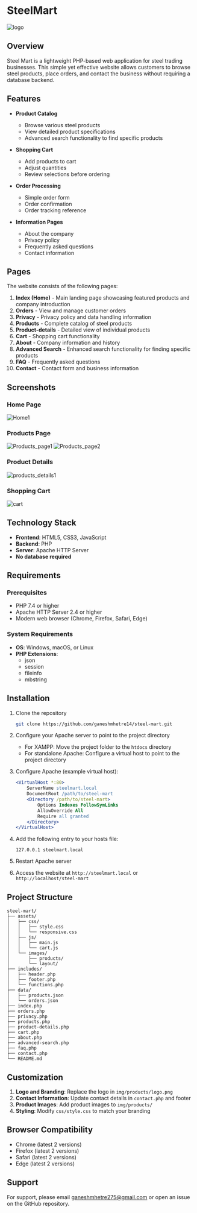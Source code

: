 # SteelMart

![logo](https://github.com/user-attachments/assets/66bc52ae-ad0c-4d98-9fb4-e4d56d5d3fd0)

## Overview

Steel Mart is a lightweight PHP-based web application for steel trading businesses. This simple yet effective website allows customers to browse steel products, place orders, and contact the business without requiring a database backend.

## Features

- **Product Catalog**
  - Browse various steel products
  - View detailed product specifications
  - Advanced search functionality to find specific products

- **Shopping Cart**
  - Add products to cart
  - Adjust quantities
  - Review selections before ordering

- **Order Processing**
  - Simple order form
  - Order confirmation
  - Order tracking reference

- **Information Pages**
  - About the company
  - Privacy policy
  - Frequently asked questions
  - Contact information

## Pages

The website consists of the following pages:

1. **Index (Home)** - Main landing page showcasing featured products and company introduction
2. **Orders** - View and manage customer orders
3. **Privacy** - Privacy policy and data handling information
4. **Products** - Complete catalog of steel products
5. **Product-details** - Detailed view of individual products
6. **Cart** - Shopping cart functionality
7. **About** - Company information and history
8. **Advanced Search** - Enhanced search functionality for finding specific products
9. **FAQ** - Frequently asked questions
10. **Contact** - Contact form and business information

## Screenshots

### Home Page
![Home1](https://github.com/user-attachments/assets/7e821e71-ff50-4510-b0c0-2ad8cd75bac7)

### Products Page
![Products_page1](https://github.com/user-attachments/assets/ad5e94ee-1d70-4b68-8c6c-76dc992558df)
![Products_page2](https://github.com/user-attachments/assets/2ae9e175-9865-4358-8747-5b1019ed0644)

### Product Details
![products_details1](https://github.com/user-attachments/assets/7ac07d55-944b-4993-a339-3d98312d794e)

### Shopping Cart
![cart](https://github.com/user-attachments/assets/c4d005bd-6022-407e-9ef4-3290ff225af2)


## Technology Stack

- **Frontend**: HTML5, CSS3, JavaScript
- **Backend**: PHP
- **Server**: Apache HTTP Server
- **No database required**

## Requirements

### Prerequisites
- PHP 7.4 or higher
- Apache HTTP Server 2.4 or higher
- Modern web browser (Chrome, Firefox, Safari, Edge)

### System Requirements
- **OS**: Windows, macOS, or Linux
- **PHP Extensions**: 
  - json
  - session
  - fileinfo
  - mbstring

## Installation

1. Clone the repository
   ```bash
   git clone https://github.com/ganeshmhetre14/steel-mart.git
   ```

2. Configure your Apache server to point to the project directory
   - For XAMPP: Move the project folder to the `htdocs` directory
   - For standalone Apache: Configure a virtual host to point to the project directory

3. Configure Apache (example virtual host):
   ```apache
   <VirtualHost *:80>
       ServerName steelmart.local
       DocumentRoot /path/to/steel-mart
       <Directory /path/to/steel-mart>
           Options Indexes FollowSymLinks
           AllowOverride All
           Require all granted
       </Directory>
   </VirtualHost>
   ```

4. Add the following entry to your hosts file:
   ```
   127.0.0.1 steelmart.local
   ```

5. Restart Apache server

6. Access the website at `http://steelmart.local` or `http://localhost/steel-mart`

## Project Structure

```
steel-mart/
├── assets/
│   ├── css/
│   │   ├── style.css
│   │   └── responsive.css
│   ├── js/
│   │   ├── main.js
│   │   └── cart.js
│   └── images/
│       ├── products/
│       └── layout/
├── includes/
│   ├── header.php
│   ├── footer.php
│   └── functions.php
├── data/
│   ├── products.json
│   └── orders.json
├── index.php
├── orders.php
├── privacy.php
├── products.php
├── product-details.php
├── cart.php
├── about.php
├── advanced-search.php
├── faq.php
├── contact.php
└── README.md
```


## Customization

1. **Logo and Branding**: Replace the logo in `img/products/logo.png`
2. **Contact Information**: Update contact details in `contact.php` and footer
3. **Product Images**: Add product images to `img/products/`
4. **Styling**: Modify `css/style.css` to match your branding


## Browser Compatibility

- Chrome (latest 2 versions)
- Firefox (latest 2 versions)
- Safari (latest 2 versions)
- Edge (latest 2 versions)



## Support

For support, please email ganeshmhetre275@gmail.com or open an issue on the GitHub repository.
